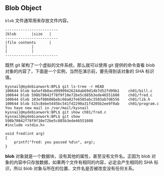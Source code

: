 ## Blob Object
`blob` 文件通常用来存放文件内容。

	------------------------
	|blob		|size	|
	------------------------
	|file contents		|
	|			|
	|			|
	------------------------

既然 git 架构了一个虚拟的文件系统，那么就可以使用 git 提供的命令查看 blob 对象的内容了，下面是一个实例，当然在演示前，要先得到该对象的 SHA 标识值。

	kysnail@mydebianwork:BPL$ git ls-tree -r HEAD
	100644 blob ba5ef4b0acd99909426244ab69d14b7d52fd99b1	ch01/bill.c
	100644 blob 598b70842f78f9f10e72be5c885b3ede46551608	ch01/fred.c
	100644 blob 103ef88608bebc60a82fe6585abc3503ab7d6556	ch01/lib.h
	100644 blob 515c8ebe5445bc541fd2290a31f4205b2ee9f0ab	ch01/program.c
	You have new mail in /var/mail/kysnail
	kysnail@mydebianwork:BPL$ git show ch01/fred.c
	kysnail@mydebianwork:BPL$ git show 598b70842f78f9f10e72be5c885b3ede46551608
	#include <stdio.h>

	void fred(int arg)
	{
		printf("fred: you passed %d\n", arg);
	}

**blob** 对象就是一个数据块，没有其他的属性，甚至没有文件名。正因为 blob 对象的内容中只存放数据，如果两个文件有相同的内容，必定会产生相同的 SHA 标识，所以 blob 对象与所在的位置、文件名是否被改变没有任何关系。
